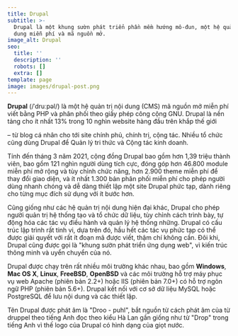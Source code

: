 ```yaml
---
title: Drupal
subtitle: >-
  Drupal là một khung sườn phát triển phần mềm hướng mô-đun, một hệ quản trị nội
  dung miễn phí và mã nguồn mở.
image_alt: Drupal
seo:
  title: ''
  description: ''
  robots: []
  extra: []
template: page
image: images/drupal-post.png
---
```

**Drupal** (/ˈdruːpəl/) là một hệ quản trị nội dung (CMS) mã nguồn mở miễn phí viết bằng PHP và phân phối theo giấy phép công cộng GNU. Drupal là nền tảng cho ít nhất 13% trong 10 nghìn website hàng đầu trên khắp thế giới

– từ blog cá nhân cho tới site chính phủ, chính trị, cộng tác. Nhiều tổ chức cũng dùng Drupal để Quản lý tri thức và Cộng tác kinh doanh.

Tính đến tháng 3 năm 2021, cộng đồng Drupal bao gồm hơn 1,39 triệu thành viên, bao gồm 121 nghìn người dùng tích cực, đóng góp hơn 46.800 module miễn phí mở rộng và tùy chỉnh chức năng, hơn 2.900 theme miễn phí để thay đổi giao diện, và ít nhất 1.300 bản phân phối miễn phí cho phép người dùng nhanh chóng và dễ dàng thiết lập một site Drupal phức tạp, dành riêng cho từng mục đích sử dụng với ít bước hơn.

Cũng giống như các hệ quản trị nội dung hiện đại khác, Drupal cho phép người quản trị hệ thống tạo và tổ chức dữ liệu, tùy chỉnh cách trình bày, tự động hóa các tác vụ điều hành và quản lý hệ thống những. Drupal có cấu trúc lập trình rất tinh vi, dựa trên đó, hầu hết các tác vụ phức tạp có thể được giải quyết với rất ít đoạn mã được viết, thậm chí không cần. Đôi khi, Drupal cũng được gọi là "khung sườn phát triển ứng dụng web", vì kiến trúc thông minh và uyển chuyển của nó.

Drupal được chạy trên rất nhiều môi trường khác nhau, bao gồm **Windows**, **Mac OS X**, **Linux**, **FreeBSD**, **OpenBSD** và các môi trường hỗ trợ máy phục vụ web Apache (phiên bản 2.2+) hoặc IIS (phiên bản 7.0+) có hỗ trợ ngôn ngữ PHP (phiên bản 5.6+). Drupal kết nối với cơ sở dữ liệu MySQL hoặc PostgreSQL để lưu nội dung và các thiết lập.

Tên Drupal được phát âm là "Droo - puhl", bắt nguồn từ cách phát âm của từ druppel theo tiếng Anh đọc theo kiểu Hà Lan gần giống như từ "Drop" trong tiếng Anh vì thế logo của Drupal có hình dạng của giọt nước.
